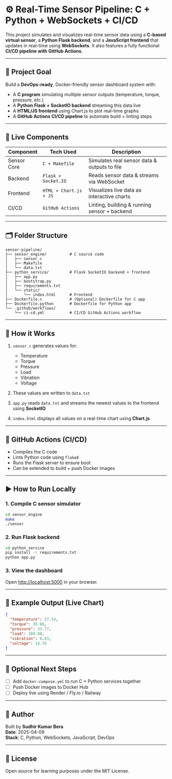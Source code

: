 # ⚙️ Real-Time Sensor Pipeline: C + Python + WebSockets + CI/CD

This project simulates and visualizes real-time sensor data using a **C-based virtual sensor**, a **Python Flask backend**, and a **JavaScript frontend** that updates in real-time using **WebSockets**. It also features a fully functional **CI/CD pipeline with GitHub Actions**.

---

## 🎯 Project Goal

Build a **DevOps-ready**, Docker-friendly sensor dashboard system with:
- A **C program** simulating multiple sensor outputs (temperature, torque, pressure, etc.)
- A **Python Flask + SocketIO backend** streaming this data live
- A **HTML/JS frontend** using Chart.js to plot real-time graphs
- A **GitHub Actions CI/CD pipeline** to automate build + linting steps

---

## 🚀 Live Components

| Component   | Tech Used                | Description                               |
|-------------|--------------------------|-------------------------------------------|
| Sensor Core | `C + Makefile`           | Simulates real sensor data & outputs to file |
| Backend     | `Flask + Socket.IO`      | Reads sensor data & streams via WebSocket |
| Frontend    | `HTML + Chart.js + JS`   | Visualizes live data as interactive charts|
| CI/CD       | `GitHub Actions`         | Linting, building & running sensor + backend|

---

## 🗂️ Folder Structure

```
sensor-pipeline/
├── sensor_engine/          # C source code
│   ├── sensor.c
│   ├── Makefile
│   └── data.txt
├── python_service/         # Flask SocketIO backend + frontend
│   ├── app.py
│   ├── bootstrap.py
│   ├── requirements.txt
│   └── static/
│       └── index.html      # Frontend
├── Dockerfile.c            # (Optional) Dockerfile for C app
├── Dockerfile.python       # Dockerfile for Python app
└── .github/workflows/
    └── ci-cd.yml           # CI/CD GitHub Actions workflow
```

---

## 🔧 How it Works

1. `sensor.c` generates values for:
   - Temperature
   - Torque
   - Pressure
   - Load
   - Vibration
   - Voltage

2. These values are written to `data.txt`

3. `app.py` reads `data.txt` and streams the newest values to the frontend using **SocketIO**

4. `index.html` displays all values on a real-time chart using **Chart.js**

---

## 🔁 GitHub Actions (CI/CD)

- Compiles the C code
- Lints Python code using `flake8`
- Runs the Flask server to ensure boot
- Can be extended to build + push Docker images

---

## ▶️ How to Run Locally

### 1. Compile C sensor simulator

```bash
cd sensor_engine
make
./sensor
```

### 2. Run Flask backend

```bash
cd python_service
pip install -r requirements.txt
python app.py
```

### 3. View the dashboard

Open [http://localhost:5000](http://localhost:5000) in your browser.

---

## 🧪 Example Output (Live Chart)

```json
{
  "temperature": 27.54,
  "torque": 35.86,
  "pressure": 33.77,
  "load": 389.98,
  "vibration": 0.83,
  "voltage": 14.76
}
```

---

## 🐳 Optional Next Steps

- [ ] Add `docker-compose.yml` to run C + Python services together
- [ ] Push Docker images to Docker Hub
- [ ] Deploy live using Render / Fly.io / Railway

---

## 🙌 Author

Built by **Sudhir Kumar Bera**  
**Date**: 2025-04-09  
**Stack**: C, Python, WebSockets, JavaScript, DevOps

---

## 🪪 License

Open source for learning purposes under the MIT License.